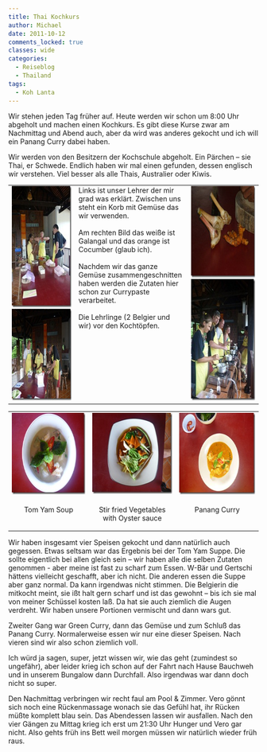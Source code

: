 ```yaml
---
title: Thai Kochkurs
author: Michael
date: 2011-10-12
comments_locked: true
classes: wide
categories:
  - Reiseblog
  - Thailand
tags:
  - Koh Lanta
---
```


Wir stehen jeden Tag früher auf. Heute werden wir schon um 8:00 Uhr abgeholt und machen einen Kochkurs. Es gibt diese Kurse zwar am Nachmittag und Abend auch, aber da wird was anderes gekocht und ich will ein Panang Curry dabei haben.

Wir werden von den Besitzern der Kochschule abgeholt. Ein Pärchen – sie Thai, er Schwede. Endlich haben wir mal einen gefunden, dessen englisch wir verstehen. Viel besser als alle Thais, Australier oder Kiwis.

<table border="0" cellspacing="0" cellpadding="2" width="671"><tbody>     <tr>       <td valign="top" width="200"><a href="/assets/images/2011/10/P1000277.jpg"><img src="/assets/images/2011/10/P1000277_thumb.jpg" width="184" height="244" alt="P1000277" border="0" /></a><a href="/assets/images/2011/10/P1000283.jpg"><img src="/assets/images/2011/10/P1000283_thumb.jpg" width="244" height="184" alt="P1000283" border="0" /></a></td>        <td valign="top" width="254">Links ist unser Lehrer der mir grad was erklärt. Zwischen uns steht ein Korb mit Gemüse das wir verwenden.<br /><br />Am rechten Bild das weiße ist Galangal und das orange ist Cocumber (glaub ich).<br /><br />Nachdem wir das ganze Gemüse zusammengeschnitten haben werden die Zutaten hier schon zur Currypaste verarbeitet.<br /><br />Die Lehrlinge (2 Belgier und wir) vor den Kochtöpfen.</td>        <td valign="top" width="215"><a href="/assets/images/2011/10/P1000278.jpg"><img src="/assets/images/2011/10/P1000278_thumb.jpg" width="244" height="184" alt="P1000278" border="0" /></a><a href="/assets/images/2011/10/P1000286.jpg"><img src="/assets/images/2011/10/P1000286_thumb.jpg" width="184" height="244" alt="P1000286" border="0" /></a></td>     </tr>   </tbody></table>  <table border="0" cellspacing="0" cellpadding="2" width="600"><tbody>     <tr>       <td valign="top" width="200"><a href="/assets/images/2011/10/P1000287.jpg"><img src="/assets/images/2011/10/P1000287_thumb.jpg" width="217" height="164" alt="P1000287" border="0" /></a></td>        <td valign="top" width="200"><a href="/assets/images/2011/10/P1000290.jpg"><img src="/assets/images/2011/10/P1000290_thumb.jpg" width="216" height="163" alt="P1000290" border="0" /></a></td>        <td valign="top" width="200"><a href="/assets/images/2011/10/P1000293.jpg"><img src="/assets/images/2011/10/P1000293_thumb.jpg" width="217" height="164" alt="P1000293" border="0" /></a></td>     </tr>      <tr>       <td valign="top" width="200">         <p align="center">Tom Yam Soup</p>       </td>        <td valign="top" width="200">         <p align="center">Stir fried Vegetables<br />with Oyster sauce</p>       </td>        <td valign="top" width="200">         <p align="center">Panang Curry</p>       </td>     </tr>   </tbody></table>

Wir haben insgesamt vier Speisen gekocht und dann natürlich auch gegessen. Etwas seltsam war das Ergebnis bei der Tom Yam Suppe. Die sollte eigentlich bei allen gleich sein – wir haben alle die selben Zutaten genommen - aber meine ist fast zu scharf zum Essen. W-Bär und Gertschi hättens vielleicht geschafft, aber ich nicht. Die anderen essen die Suppe aber ganz normal. Da kann irgendwas nicht stimmen. Die Belgierin die mitkocht meint, sie ißt halt gern scharf und ist das gewohnt – bis ich sie mal von meiner Schüssel kosten laß. Da hat sie auch ziemlich die Augen verdreht. Wir haben unsere Portionen vermischt und dann wars gut.

Zweiter Gang war Green Curry, dann das Gemüse und zum Schluß das Panang Curry. Normalerweise essen wir nur eine dieser Speisen. Nach vieren sind wir also schon ziemlich voll.

Ich würd ja sagen, super, jetzt wissen wir, wie das geht (zumindest so ungefähr), aber leider krieg ich schon auf der Fahrt nach Hause Bauchweh und in unserem Bungalow dann Durchfall. Also irgendwas war dann doch nicht so super.

Den Nachmittag verbringen wir recht faul am Pool &amp; Zimmer. Vero gönnt sich noch eine Rückenmassage wonach sie das Gefühl hat, ihr Rücken müßte komplett blau sein. Das Abendessen lassen wir ausfallen. Nach den vier Gängen zu Mittag krieg ich erst um 21:30 Uhr Hunger und Vero gar nicht. Also gehts früh ins Bett weil morgen müssen wir natürlich wieder früh raus.
